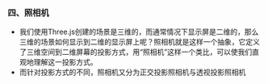 ### 四、照相机

* 我们使用Three.js创建的场景是三维的，而通常情况下显示屏是二维的，那么三维的场景如何显示到二维的显示屏上呢？照相机就是这样一个抽象，它定义了三维空间到二维屏幕的投影方式，用“照相机”这样一个类比，可以使我们直观地理解这一投影方式。
* 而针对投影方式的不同，照相机又分为正交投影照相机与透视投影照相机